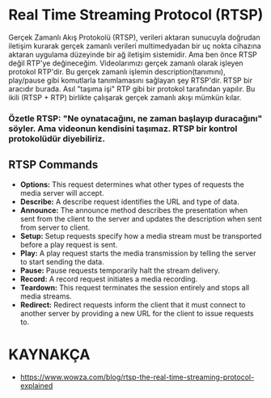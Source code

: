 # Real Time Streaming Protocol (RTSP)

Gerçek Zamanlı Akış Protokolü (RTSP), verileri aktaran sunucuyla doğrudan iletişim kurarak gerçek zamanlı verileri multimedyadan bir uç nokta cihazına aktaran uygulama düzeyinde bir ağ iletişim sistemidir. Ama ben önce RTSP değil RTP'ye değineceğim. Videolarımızı gerçek zamanlı olarak işleyen protokol RTP'dir. Bu gerçek zamanlı işlemin description(tanımını), play/pause gibi komutlarla tanımlamasını sağlayan şey RTSP'dir. RTSP bir aracıdır burada. Asıl "taşıma işi" RTP gibi bir protokol tarafından yapılır. Bu ikili (RTSP + RTP) birlikte çalışarak gerçek zamanlı akışı mümkün kılar.

### Özetle RTSP: "Ne oynatacağını, ne zaman başlayıp duracağını" söyler. Ama videonun kendisini taşımaz. RTSP bir kontrol protokolüdür diyebiliriz. 



## RTSP Commands

- **Options:** This request determines what other types of requests the media server will accept.
- **Describe:** A describe request identifies the URL and type of data.
- **Announce:** The announce method describes the presentation when sent from the client to the server and updates the description when sent from server to client.
- **Setup:** Setup requests specify how a media stream must be transported before a play request is sent.
- **Play:** A play request starts the media transmission by telling the server to start sending the data.
- **Pause:** Pause requests temporarily halt the stream delivery.
- **Record:** A record request initiates a media recording.
- **Teardown:** This request terminates the session entirely and stops all media streams.
- **Redirect:** Redirect requests inform the client that it must connect to another server by providing a new URL for the client to issue requests to.




# KAYNAKÇA
- https://www.wowza.com/blog/rtsp-the-real-time-streaming-protocol-explained
